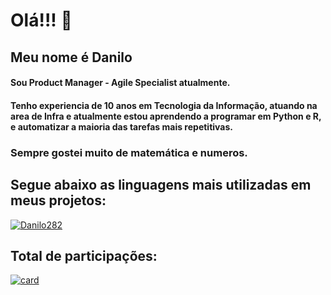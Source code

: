 # Olá!!! 👋

## Meu nome é Danilo
#### Sou Product Manager - Agile Specialist atualmente.
#### Tenho experiencia de 10 anos em Tecnologia da Informação, atuando na area de Infra e atualmente estou aprendendo a programar em Python e R,  e automatizar a maioria das tarefas mais repetitivas. 

### Sempre gostei muito de matemática e numeros.

## Segue abaixo as linguagens mais utilizadas em meus projetos:


[![Danilo282](https://github-readme-stats.vercel.app/api/top-langs/?username=Danilo282&hide=html&layout=compact&theme=dark)](https://github.com/Danilo282/)

## Total de participações:

[![card](https://github-readme-stats.vercel.app/api?username=Danilo282&theme=dark)](https://github.com/Danilo282/)


